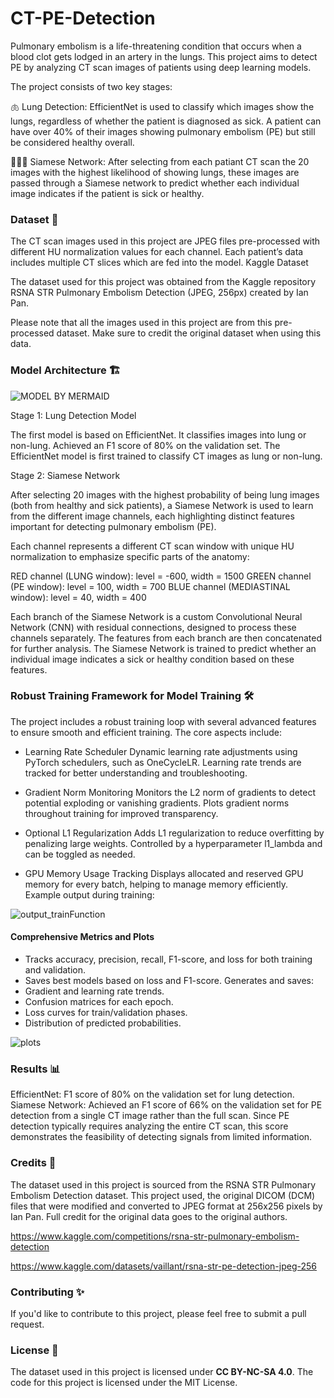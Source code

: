 # CT-PE-Detection
Pulmonary embolism is a life-threatening condition that occurs when a blood clot gets lodged in an artery in the lungs. This project aims to detect PE by analyzing CT scan images of patients using deep learning models.

The project consists of two key stages:

  🫁 Lung Detection: EfficientNet is used to classify which images show the lungs, regardless of whether the patient is diagnosed as sick. A patient can have over 40% of their images showing pulmonary embolism (PE) but still be considered healthy overall.

  🤖🤖🤖 Siamese Network: After selecting from each patiant CT scan the 20 images with the highest likelihood of showing lungs, these images are passed through a Siamese network to predict whether each individual image indicates if the patient is sick or healthy.
  

### Dataset 📂

The CT scan images used in this project are JPEG files pre-processed with different HU normalization values for each channel. Each patient’s data includes multiple CT slices which are fed into the model.
Kaggle Dataset

The dataset used for this project was obtained from the Kaggle repository RSNA STR Pulmonary Embolism Detection (JPEG, 256px) created by Ian Pan.

Please note that all the images used in this project are from this pre-processed dataset. Make sure to credit the original dataset when using this data.

### Model Architecture 🏗️

![MODEL BY MERMAID](https://github.com/user-attachments/assets/b9e15740-5747-4551-aa54-4064b2f7b805)

Stage 1: Lung Detection Model

The first model is based on EfficientNet.
It classifies images into lung or non-lung.
Achieved an F1 score of 80% on the validation set.
The EfficientNet model is first trained to classify CT images as lung or non-lung.

Stage 2: Siamese Network

After selecting 20 images with the highest probability of being lung images (both from healthy and sick patients), a Siamese Network is used to learn from the different image channels, each highlighting distinct features important for detecting pulmonary embolism (PE).

Each channel represents a different CT scan window with unique HU normalization to emphasize specific parts of the anatomy:

RED channel (LUNG window): level = -600, width = 1500
GREEN channel (PE window): level = 100, width = 700
BLUE channel (MEDIASTINAL window): level = 40, width = 400

Each branch of the Siamese Network is a custom Convolutional Neural Network (CNN) with residual connections, designed to process these channels separately. The features from each branch are then concatenated for further analysis. The Siamese Network is trained to predict whether an individual image indicates a sick or healthy condition based on these features.

### Robust Training Framework for Model Training 🛠️

The project includes a robust training loop with several advanced features to ensure smooth and efficient training. The core aspects include:

- Learning Rate Scheduler
Dynamic learning rate adjustments using PyTorch schedulers, such as OneCycleLR.
Learning rate trends are tracked for better understanding and troubleshooting.

- Gradient Norm Monitoring
Monitors the L2 norm of gradients to detect potential exploding or vanishing gradients.
Plots gradient norms throughout training for improved transparency.

- Optional L1 Regularization
Adds L1 regularization to reduce overfitting by penalizing large weights.
Controlled by a hyperparameter l1_lambda and can be toggled as needed.

- GPU Memory Usage Tracking
Displays allocated and reserved GPU memory for every batch, helping to manage memory efficiently.
Example output during training:
        
![output_trainFunction](https://github.com/user-attachments/assets/047f3bfb-a57f-4470-b8f6-5af36c083724)


#### Comprehensive Metrics and Plots

- Tracks accuracy, precision, recall, F1-score, and loss for both training and validation.
- Saves best models based on loss and F1-score.
Generates and saves:
- Gradient and learning rate trends.
- Confusion matrices for each epoch.
- Loss curves for train/validation phases.
- Distribution of predicted probabilities.

![plots](https://github.com/user-attachments/assets/dd155952-fb62-40e1-bde8-5c5644319142)

        
### Results 📊

EfficientNet: F1 score of 80% on the validation set for lung detection.
Siamese Network: Achieved an F1 score of 66% on the validation set for PE detection from a single CT image rather than the full scan. Since PE detection typically requires analyzing the entire CT scan, this score demonstrates the feasibility of detecting signals from limited information.


### Credits 🙌

The dataset used in this project is sourced from the RSNA STR Pulmonary Embolism Detection dataset. This project used, the original DICOM (DCM) files that were modified and converted to JPEG format at 256x256 pixels by Ian Pan. Full credit for the original data goes to the original authors.


https://www.kaggle.com/competitions/rsna-str-pulmonary-embolism-detection

https://www.kaggle.com/datasets/vaillant/rsna-str-pe-detection-jpeg-256

### Contributing ✨

If you'd like to contribute to this project, please feel free to submit a pull request.

### License 📜

The dataset used in this project is licensed under **CC BY-NC-SA 4.0**. The code for this project is licensed under the MIT License.
